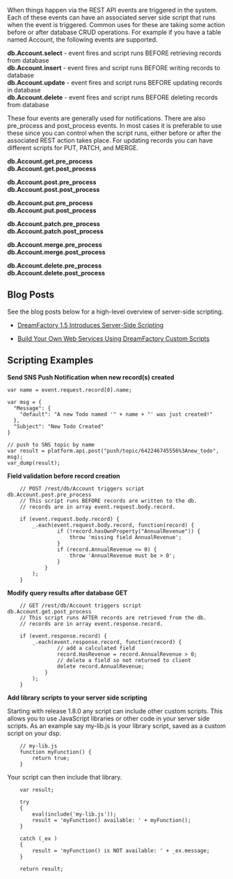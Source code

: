 When things happen via the REST API events are triggered in the system. Each of these events can have an associated server side script that runs when the event is triggered. Common uses for these are taking some action before or after database CRUD operations. For example if you have a table named Account, the following events are supported.

**db.Account.select** - event fires and script runs BEFORE retrieving records from database  
**db.Account.insert** - event fires and script runs BEFORE writing records to database  
**db.Account.update** - event fires and script runs BEFORE updating records in database  
**db.Account.delete** - event fires and script runs BEFORE deleting records from database  

These four events are generally used for notifications. There are also pre_process and post_process events. In most cases it is preferable to use these since you can control when the script runs, either before or after the associated REST action takes place. For updating records you can have different scripts for PUT, PATCH, and MERGE.

**db.Account.get.pre_process**  
**db.Account.get.post_process**  

**db.Account.post.pre_process**  
**db.Account.post.post_process**  

**db.Account.put.pre_process**  
**db.Account.put.post_process**  

**db.Account.patch.pre_process**  
**db.Account.patch.post_process**  

**db.Account.merge.pre_process**  
**db.Account.merge.post_process**  

**db.Account.delete.pre_process**  
**db.Account.delete.post_process**  

## Blog Posts

See the blog posts below for a high-level overview of server-side scripting.

* [DreamFactory 1.5 Introduces Server-Side Scripting](http://blog.dreamfactory.com/dreamfactory-introduces-server-side-scripting)

* [Build Your Own Web Services Using DreamFactory Custom Scripts](http://blog.dreamfactory.com/build-your-own-web-services-using-dreamfactory-custom-scripts)

## Scripting Examples

**Send SNS Push Notification when new record(s) created**

```
var name = event.request.record[0].name;

var msg = {
  "Message": {
    "default": "A new Todo named '" + name + "' was just created!"
  },
  "Subject": "New Todo Created"
}

// push to SNS topic by name
var result = platform.api.post("push/topic/642246745556%3Anew_todo", msg);
var_dump(result);

```

**Field validation before record creation**

```
	// POST /rest/db/Account triggers script db.Account.post.pre_process
	// This script runs BEFORE records are written to the db.
	// records are in array event.request.body.record.
	
	if (event.request.body.record) {
    	_.each(event.request.body.record, function(record) {
            	if (!record.hasOwnProperty("AnnualRevenue")) { 
    				throw 'missing field AnnualRevenue';
				}
				if (record.AnnualRevenue <= 0) { 
    				throw 'AnnualRevenue must be > 0';
				}
        	}
    	);
	}

```
**Modify query results after database GET**

```
	// GET /rest/db/Account triggers script db.Account.get.post_process
	// This script runs AFTER records are retrieved from the db.
	// records are in array event.response.record.

	if (event.response.record) {
    	_.each(event.response.record, function(record) {
            	// add a calculated field
            	record.HasRevenue = record.AnnualRevenue > 0;
            	// delete a field so not returned to client
            	delete record.AnnualRevenue;
        	}
    	);
	}

```
**Add library scripts to your server side scripting**

Starting with release 1.8.0 any script can include other custom scripts.  This allows you to use JavaScript libraries or other code in your server side scripts. As an example say my-lib.js is your library script, saved as a custom script on your dsp.
```
    // my-lib.js
    function myFunction() {
        return true;
    }
```

Your script can then include that library.
```
    var result;
    
    try
    {
        eval(include('my-lib.js'));
        result = 'myFunction() available: ' + myFunction();
    } 

    catch (_ex )
    {
        result = 'myFunction() is NOT available: ' + _ex.message;
    }
    
    return result;
```
